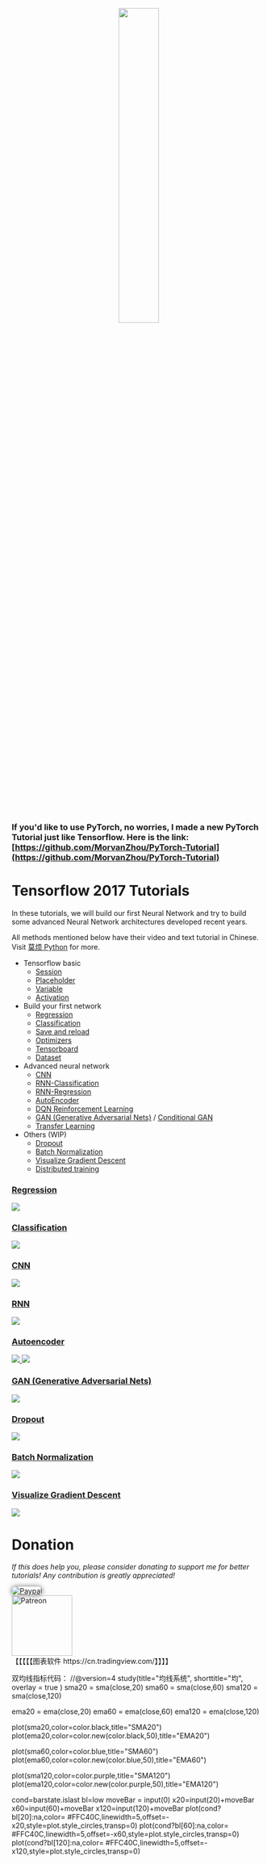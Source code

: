 <p align="center">
    <a href="https://www.tensorflow.org/" target="_blank">
    <img width="40%" src="https://github.com/MorvanZhou/tutorials/blob/master/tensorflowTUT/logo.jpeg" style="max-width:100%;">
    </a>
</p>


<br>

### If you'd like to use **PyTorch**, no worries, I made a new **PyTorch Tutorial** just like Tensorflow. Here is the link: [https://github.com/MorvanZhou/PyTorch-Tutorial](https://github.com/MorvanZhou/PyTorch-Tutorial)

# Tensorflow 2017 Tutorials


In these tutorials, we will build our first Neural Network and try to build some advanced Neural Network architectures developed recent years.

All methods mentioned below have their video and text tutorial in Chinese. Visit [莫烦 Python](https://morvanzhou.github.io/tutorials/) for more.


* Tensorflow basic
  * [Session](https://github.com/MorvanZhou/Tensorflow-Tutorial/blob/master/tutorial-contents/201_session.py)
  * [Placeholder](https://github.com/MorvanZhou/Tensorflow-Tutorial/blob/master/tutorial-contents/202_placeholder.py)
  * [Variable](https://github.com/MorvanZhou/Tensorflow-Tutorial/blob/master/tutorial-contents/203_variable.py)
  * [Activation](https://github.com/MorvanZhou/Tensorflow-Tutorial/blob/master/tutorial-contents/204_activation.py)
* Build your first network
  * [Regression](https://github.com/MorvanZhou/Tensorflow-Tutorial/blob/master/tutorial-contents/301_simple_regression.py)
  * [Classification](https://github.com/MorvanZhou/Tensorflow-Tutorial/blob/master/tutorial-contents/302_simple_classification.py)
  * [Save and reload](https://github.com/MorvanZhou/Tensorflow-Tutorial/blob/master/tutorial-contents/303_save_reload.py)
  * [Optimizers](https://github.com/MorvanZhou/Tensorflow-Tutorial/blob/master/tutorial-contents/304_optimizer.py)
  * [Tensorboard](https://github.com/MorvanZhou/Tensorflow-Tutorial/blob/master/tutorial-contents/305_tensorboard.py)
  * [Dataset](https://github.com/MorvanZhou/Tensorflow-Tutorial/blob/master/tutorial-contents/306_dataset.py)
* Advanced neural network
  * [CNN](https://github.com/MorvanZhou/Tensorflow-Tutorial/blob/master/tutorial-contents/401_CNN.py)
  * [RNN-Classification](https://github.com/MorvanZhou/Tensorflow-Tutorial/blob/master/tutorial-contents/402_RNN_classification.py)
  * [RNN-Regression](https://github.com/MorvanZhou/Tensorflow-Tutorial/blob/master/tutorial-contents/403_RNN_regression.py)
  * [AutoEncoder](https://github.com/MorvanZhou/Tensorflow-Tutorial/blob/master/tutorial-contents/404_AutoEncoder.py)
  * [DQN Reinforcement Learning](https://github.com/MorvanZhou/Tensorflow-Tutorial/blob/master/tutorial-contents/405_DQN_reinforcement_learning.py)
  * [GAN (Generative Adversarial Nets)](https://github.com/MorvanZhou/Tensorflow-Tutorial/blob/master/tutorial-contents/406_GAN.py) / [Conditional GAN](https://github.com/MorvanZhou/Tensorflow-Tutorial/blob/master/tutorial-contents/406_conditional_GAN.py)
  * [Transfer Learning](https://github.com/MorvanZhou/Tensorflow-Tutorial/blob/master/tutorial-contents/407_transfer_learning.py)
* Others (WIP)
  * [Dropout](https://github.com/MorvanZhou/Tensorflow-Tutorial/blob/master/tutorial-contents/501_dropout.py)
  * [Batch Normalization](https://github.com/MorvanZhou/Tensorflow-Tutorial/blob/master/tutorial-contents/502_batch_normalization.py)
  * [Visualize Gradient Descent](https://github.com/MorvanZhou/Tensorflow-Tutorial/blob/master/tutorial-contents/503_visualize_gradient_descent.py)
  * [Distributed training](https://github.com/MorvanZhou/Tensorflow-Tutorial/blob/master/tutorial-contents/504_distributed_training.py)

### [Regression](https://github.com/MorvanZhou/Tensorflow-Tutorial/blob/master/tutorial-contents/301_simple_regression.py)

<a href="https://github.com/MorvanZhou/Tensorflow-Tutorial/blob/master/tutorial-contents/301_simple_regression.py">
    <img class="course-image" src="https://morvanzhou.github.io/static/results/torch/1-1-2.gif">
</a>

### [Classification](https://github.com/MorvanZhou/Tensorflow-Tutorial/blob/master/tutorial-contents/302_simple_classification.py)

<a href="https://github.com/MorvanZhou/Tensorflow-Tutorial/blob/master/tutorial-contents/302_simple_classification.py">
    <img class="course-image" src="https://morvanzhou.github.io/static/results/torch/1-1-3.gif">
</a>

### [CNN](https://github.com/MorvanZhou/Tensorflow-Tutorial/blob/master/tutorial-contents/401_CNN.py)
<a href="https://github.com/MorvanZhou/Tensorflow-Tutorial/blob/master/tutorial-contents/401_CNN.py">
    <img class="course-image" src="https://morvanzhou.github.io/static/results/torch/4-1-2.gif" >
</a>

### [RNN](https://github.com/MorvanZhou/Tensorflow-Tutorial/blob/master/tutorial-contents/403_RNN_regression.py)

<a href="https://github.com/MorvanZhou/Tensorflow-Tutorial/blob/master/tutorial-contents/403_RNN_regression.py">
    <img class="course-image" src="https://morvanzhou.github.io/static/results/torch/4-3-1.gif" >
</a>

### [Autoencoder](https://github.com/MorvanZhou/Tensorflow-Tutorial/blob/master/tutorial-contents/404_AutoEncoder.py)

<a href="https://github.com/MorvanZhou/Tensorflow-Tutorial/blob/master/tutorial-contents/404_AutoEncoder.py">
    <img class="course-image" src="https://morvanzhou.github.io/static/results/torch/4-4-1.gif" >
</a>

<a href="https://github.com/MorvanZhou/Tensorflow-Tutorial/blob/master/tutorial-contents/404_AutoEncoder.py">
    <img class="course-image" src="https://morvanzhou.github.io/static/results/torch/4-4-2.gif" >
</a>

### [GAN (Generative Adversarial Nets)](https://github.com/MorvanZhou/Tensorflow-Tutorial/blob/master/tutorial-contents/406_GAN.py)
<a href="https://github.com/MorvanZhou/Tensorflow-Tutorial/blob/master/tutorial-contents/406_GAN.py">
    <img class="course-image" src="https://morvanzhou.github.io/static/results/torch/4-6-1.gif" >
</a>

### [Dropout](https://github.com/MorvanZhou/Tensorflow-Tutorial/blob/master/tutorial-contents/501_dropout.py)
<a href="https://github.com/MorvanZhou/Tensorflow-Tutorial/blob/master/tutorial-contents/501_dropout.py">
    <img class="course-image" src="https://morvanzhou.github.io/static/results/torch/5-3-1.gif" >
</a>

### [Batch Normalization](https://github.com/MorvanZhou/Tensorflow-Tutorial/blob/master/tutorial-contents/502_batch_normalization.py)
<a href="https://github.com/MorvanZhou/Tensorflow-Tutorial/blob/master/tutorial-contents/502_batch_normalization.py">
    <img class="course-image" src="https://morvanzhou.github.io/static/results/torch/5-4-2.gif" >
</a>

### [Visualize Gradient Descent](https://github.com/MorvanZhou/Tensorflow-Tutorial/blob/master/tutorial-contents/503_visualize_gradient_descent.py)
<a href="https://github.com/MorvanZhou/Tensorflow-Tutorial/blob/master/tutorial-contents/503_visualize_gradient_descent.py">
    <img class="course-image" src="https://morvanzhou.github.io/static/results/tensorflow/5_15_01.gif" >
</a>

# Donation

*If this does help you, please consider donating to support me for better tutorials! Any contribution is greatly appreciated!*

<div >
  <a href="https://www.paypal.com/cgi-bin/webscr?cmd=_donations&amp;business=morvanzhou%40gmail%2ecom&amp;lc=C2&amp;item_name=MorvanPython&amp;currency_code=AUD&amp;bn=PP%2dDonationsBF%3abtn_donateCC_LG%2egif%3aNonHosted">
    <img style="border-radius: 20px;  box-shadow: 0px 0px 10px 1px  #888888;"
         src="https://www.paypalobjects.com/webstatic/en_US/i/btn/png/silver-pill-paypal-44px.png"
         alt="Paypal"
         height="auto" ></a>
</div>

<div>
  <a href="https://www.patreon.com/morvan">
    <img src="https://morvanzhou.github.io/static/img/support/patreon.jpg"
         alt="Patreon"
         height=120>
  </a>
</div>
【【【【【图表软件
https://cn.tradingview.com/】】】】

双均线指标代码：
//@version=4
study(title="均线系统", shorttitle="均", overlay = true )
sma20 = sma(close,20)
sma60 = sma(close,60)
sma120 = sma(close,120)

ema20 = ema(close,20)
ema60 = ema(close,60)
ema120 = ema(close,120)

plot(sma20,color=color.black,title="SMA20")
plot(ema20,color=color.new(color.black,50),title="EMA20")


plot(sma60,color=color.blue,title="SMA60")
plot(ema60,color=color.new(color.blue,50),title="EMA60")

plot(sma120,color=color.purple,title="SMA120")
plot(ema120,color=color.new(color.purple,50),title="EMA120")

cond=barstate.islast
bl=low
moveBar = input(0)
x20=input(20)+moveBar
x60=input(60)+moveBar
x120=input(120)+moveBar
plot(cond?bl[20]:na,color=
#FFC40C,linewidth=5,offset=-x20,style=plot.style_circles,transp=0)
plot(cond?bl[60]:na,color=
#FFC40C,linewidth=5,offset=-x60,style=plot.style_circles,transp=0)
plot(cond?bl[120]:na,color=
#FFC40C,linewidth=5,offset=-x120,style=plot.style_circles,transp=0)
